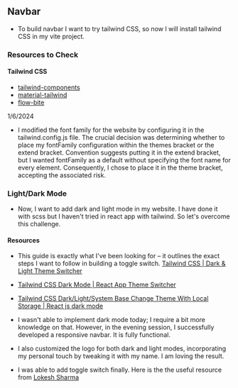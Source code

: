 ## Navbar

- To build navbar I want to try tailwind CSS, so now I will install tailwind CSS in my vite project.

### Resources to Check

#### Tailwind CSS

- [tailwind-components](https://tailwindcomponents.com/)
- [material-tailwind](https://www.material-tailwind.com/)
- [flow-bite](https://flowbite.com/)

1/6/2024

- I modified the font family for the website by configuring it in the tailwind.config.js file. The crucial decision was determining whether to place my fontFamily configuration within the themes bracket or the extend bracket. Convention suggests putting it in the extend bracket, but I wanted fontFamily as a default without specifying the font name for every element. Consequently, I chose to place it in the theme bracket, accepting the associated risk.

### Light/Dark Mode

- Now, I want to add dark and light mode in my website. I have done it with scss but I haven't tried in react app with tailwind. So let's overcome this challenge.

#### Resources

- This guide is exactly what I've been looking for – it outlines the exact steps I want to follow in building a toggle switch. [Tailwind CSS | Dark & Light Theme Switcher](https://www.youtube.com/watch?v=oMOe_32M6ss&ab_channel=JohnKomarnicki)

- [Tailwind CSS Dark Mode | React App Theme Switcher](https://www.youtube.com/watch?v=VylXkPy-MIc&ab_channel=OverClocked)
- [Tailwind CSS Dark/Light/System Base Change Theme With Local Storage | React js dark mode](https://www.youtube.com/watch?v=NMTq5HIxMa8&ab_channel=CodeAProgram)

- I wasn't able to implement dark mode today; I require a bit more knowledge on that. However, in the evening session, I successfully developed a responsive navbar. It is fully functional.

- I also customized the logo for both dark and light modes, incorporating my personal touch by tweaking it with my name. I am loving the result.

- I was able to add toggle switch finally. Here is the the useful resource from [
  Lokesh Sharma](https://www.linkedin.com/pulse/creating-dark-light-mode-tailwind-css-reactjs-guide-beginners-sharma/)

